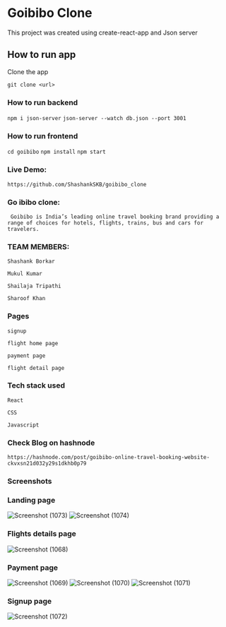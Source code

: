 # Goibibo Clone

This project was created using create-react-app and Json server

## How to run app

Clone the app

`git clone <url>`


  
  

### How to run backend

`npm i json-server`
 `json-server --watch db.json --port 3001`
 
 ### How to run frontend

`cd goibibo`
`npm install`
`npm start`


### Live Demo:
`https://github.com/ShashankSKB/goibibo_clone`

### Go ibibo clone:

`  Goibibo is India’s leading online travel booking brand providing a range of choices for hotels, flights, trains, bus and cars for travelers.
`


### TEAM MEMBERS:

`Shashank Borkar`

`Mukul Kumar`

`Shailaja Tripathi`

`Sharoof Khan`


### Pages

 `signup `

 `flight home page`

`payment page`

`flight detail page`

### Tech stack used

`React`

`CSS`

`Javascript`

### Check Blog on hashnode

`https://hashnode.com/post/goibibo-online-travel-booking-website-ckvxsn21d032y29s1dkhb0p79`

### Screenshots

### Landing page

![Screenshot (1073)](https://user-images.githubusercontent.com/83760178/141784212-e3bcb879-eb36-4bec-ae73-c58233451a2e.png)
![Screenshot (1074)](https://user-images.githubusercontent.com/83760178/141784310-c8edf892-8aab-4a92-bc3e-492c18d47986.png)

### Flights details page
![Screenshot (1068)](https://user-images.githubusercontent.com/83760178/141784336-8562b6ee-af63-4707-a331-af81a3b066d9.png)


### Payment page
![Screenshot (1069)](https://user-images.githubusercontent.com/83760178/141784352-89cd9c4a-e921-4e8a-b255-f8697bd74579.png)
![Screenshot (1070)](https://user-images.githubusercontent.com/83760178/141784384-dfdbaadc-22cc-444c-8599-62806263cf3b.png)
![Screenshot (1071)](https://user-images.githubusercontent.com/83760178/141784402-769ca1d1-6b83-4280-a55d-6957e76ad7f7.png)

### Signup page
![Screenshot (1072)](https://user-images.githubusercontent.com/83760178/141784413-cb955d8d-e372-47c6-a30e-82a94632e0b5.png)

